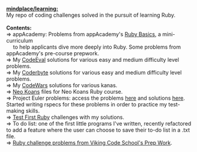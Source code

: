 <b><u>mindplace/learning:</b></u> <br />
My repo of coding challenges solved in the pursuit of learning Ruby. <br />
<br />
<b>Contents:</b> <br />
=> appAcademy: Problems from appAcademy's [Ruby Basics](http://prepwork.appacademy.io/mini-curriculum/), a mini-curriculum<br />
&emsp; to help applicants dive more deeply into Ruby. Some problems from appAcademy's pre-course prepwork. 
<br />
=> My [CodeEval](https://www.codeeval.com) solutions for various easy and medium difficulty level problems. 
<br />
=> My [Coderbyte](https://coderbyte.com/) solutions for various easy and medium difficulty level problems. 
<br />
=> My [CodeWars](http://www.codewars.com/) solutions for various kanas. 
<br />
=> [Neo Koans](http://www.rubykoans.com/) files for Neo Koans Ruby course. 
<br />
=> Project Euler problems: access the problems [here](https://projecteuler.net/archives) and solutions [here](https://code.google.com/p/projecteuler-solutions/wiki/ProjectEulerSolutions).
Started writing rspecs for these problems in order to practice my test-making skills. 
<br />
=> [Test First Ruby](http://testfirst.org/learn_ruby) challenges with my solutions.
<br />
=> To do list: one of the first little programs I've written, recently refactored to add a feature where the user can choose to save their
to-do list in a .txt file.
<br /> 
=> [Ruby challenge problems from Viking Code School's Prep Work](http://www.vikingcodeschool.com/web-markup-and-coding/level-up-your-ruby-judo).


